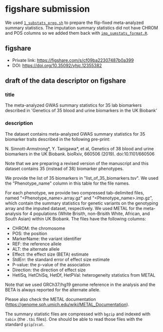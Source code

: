 # figshare submission

We used [`1_substats_prep.sh`](1_substats_prep.sh) to prepare the flip-fixed meta-analyzed summary statistics. The imputation summary statistics did not have CHROM and POS columns so we added them back with [`imp_sumstats_format.R`](imp_sumstats_format.R).

## figshare

- Private link: https://figshare.com/s/cf09ba22307487b0a399
- DOI: https://doi.org/10.35092/yhjc.12355382

## draft of the data descriptor on figshare

### title

The meta-analyzed GWAS summary statistics for 35 lab biomarkers described in 'Genetics of 35 blood and urine biomarkers in the UK Biobank'

### description

The dataset contains meta-analyzed GWAS summary statistics for 35 biomarker traits described in the following pre-print:

N. Sinnott-Armstrong*, Y. Tanigawa*, et al, Genetics of 38 blood and urine biomarkers in the UK Biobank. bioRxiv, 660506 (2019). doi:10.1101/660506

Note that we are preparing a revised version of the manuscript and this dataset contains 35 (instead of 38) biomarker phenotypes.

We provide the list of 35 biomarkers in "list_of_35_biomarkers.tsv". We used the "Phenotype_name" column in this table for the file names.

For each phenotype, we provide two compressed tab-delimited files, named "<Phenotype_name>.array.gz" and "<Phenotype_name>.imp.gz", which contain the summary statistics for genetic variants on the genotyping array and the imputed dataset, respectively. We used METAL for the meta-analysis for 4 populations (White Brisith, non-Brisith White, African, and South Asian) within UK Biobank. The files have the following columns:

- CHROM: the chromosome
- POS: the position
- MarkerName: the variant identifier
- REF: the reference allele
- ALT: the alternate allele
- Effect: the effect size (BETA) estimate
- StdErr: the standard error of effect size estimate
- P-value: the p-value of the association
- Direction: the direction of effect size
- HetISq, HetChiSq, HetDf, HetPVal: heterogeneity statistics from METAL

Note that we used GRCh37/hg19 genome reference in the analysis and the BETA is always reported for the alternate allele.

Please also check the METAL documentation (https://genome.sph.umich.edu/wiki/METAL_Documentation).

The summary statistic files are compressed with `bgzip` and indexed with `tabix` (the `.tbi` files). One should be able to read those files with the standard `gzip`/`zcat`.
